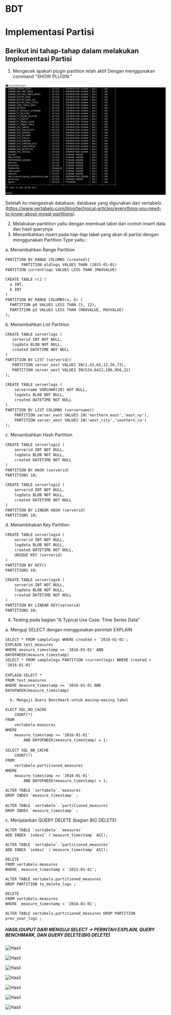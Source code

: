 # BDT
# Implementasi Partisi
## Berikut ini tahap-tahap dalam melakukan Implementasi Partisi
1. Mengecek apakah plugin partition telah aktif 
Dengan menggunakan command "SHOW PLUGIN:"

![Hasil](Picture1.png)


Setelah itu mengestrak database, database yang digunakan dari vertabelo (https://www.vertabelo.com/blog/technical-articles/everything-you-need-to-know-about-mysql-partitions)

2. Melakukan partititon yaitu dengan membuat tabel dan contoh insert data dan hasil querynya
3. Menambahkan insert pada tiap-tiap tabel yang akan di partisi dengan menggunakan Partition Type yaitu :                                         


a. Menambahkan Range Partition
  `````
  PARTITION BY RANGE COLUMNS (created){
         PARTITION oldlogs VALUES THAN (2015-01-01)
  PARTITION currentlogs VALUES LESS THAN (MAXVALUE)
  `````
  `````
  CREATE TABLE rc1 (
    a INT,
    b INT
)
PARTITION BY RANGE COLUMNS(a, b) (
    PARTITION p0 VALUES LESS THAN (5, 12),
    PARTITION p3 VALUES LESS THAN (MAXVALUE, MAXVALUE)
);
`````
b. Menambahkan List Partition
 `````
 CREATE TABLE serverlogs (
    serverid INT NOT NULL, 
    logdata BLOB NOT NULL,
    created DATETIME NOT NULL
)
PARTITION BY LIST (serverid)(
    PARTITION server_east VALUES IN(1,43,65,12,56,73),
    PARTITION server_west VALUES IN(534,6422,196,956,22)
);
`````
`````
CREATE TABLE serverlogs (
    servername VARCHAR(20) NOT NULL, 
    logdata BLOB NOT NULL,
    created DATETIME NOT NULL
)
PARTITION BY LIST COLUMNS (servername)(
    PARTITION server_east VALUES IN('northern_east','east_ny'),
    PARTITION server_west VALUES IN('west_city','southern_ca')
);
`````

c. Menambahkan Hash Partition
`````
CREATE TABLE serverlogs2 (
    serverid INT NOT NULL, 
    logdata BLOB NOT NULL,
    created DATETIME NOT NULL
)
PARTITION BY HASH (serverid)
PARTITIONS 10;
`````
`````
CREATE TABLE serverlogs2 (
    serverid INT NOT NULL, 
    logdata BLOB NOT NULL,
    created DATETIME NOT NULL
)
PARTITION BY LINEAR HASH (serverid)
PARTITIONS 10;
`````
d. Menambhakan Key Partition
`````
CREATE TABLE serverlogs4 (
    serverid INT NOT NULL, 
    logdata BLOB NOT NULL,
    created DATETIME NOT NULL,
    UNIQUE KEY (serverid)
)
PARTITION BY KEY()
PARTITIONS 10;
`````
`````
CREATE TABLE serverlogs6 (
    serverid INT NOT NULL, 
    logdata BLOB NOT NULL,
    created DATETIME NOT NULL
)
PARTITION BY LINEAR KEY(serverid)
PARTITIONS 10;
`````
4. Testing pada bagian "A Typical Use Case: Time Series Data"

a. Menguji SELECT dengan menggunakan perintah EXPLAIN
`````
SELECT * FROM samplelogs WHERE created > '2016-01-01';
EXPLAIN test_measures
WHERE measure_timestamp >= '2016-01-01' AND DAYOFWEEK(measure_timestamp)
SELECT * FROM samplelogs PARTITION (currentlogs) WHERE created > '2016-01-01'

EXPLAIN SELECT *
FROM test_measures
WHERE measure_timestamp >= '2016-01-01 AND DAYOFWEEK(measure_timestamp)
`````


      b. Menguji Query Benchmark untuk masing-masing tabel


`````
ELECT SQL_NO_CACHE
    COUNT(*)
FROM
    vertabelo.measures
WHERE
    measure_timestamp >= '2016-01-01'
        AND DAYOFWEEK(measure_timestamp) = 1;
     
SELECT SQL_NO_CACHE
    COUNT(*)
FROM
    vertabelo.partitioned_measures
WHERE
    measure_timestamp >= '2016-01-01'
        AND DAYOFWEEK(measure_timestamp) = 1;
`````

````
ALTER TABLE `vertabelo`.`measures` 
DROP INDEX `measure_timestamp` ;
 
ALTER TABLE `vertabelo`.`partitioned_measures` 
DROP INDEX `measure_timestamp` ;
`````

  c. Menjalankan QUERY DELETE (bagian BIG DELETE)
  
`````
ALTER TABLE `vertabelo`.`measures` 
ADD INDEX `index1` (`measure_timestamp` ASC);
`````
`````
ALTER TABLE `vertabelo`.`partitioned_measures` 
ADD INDEX `index1` (`measure_timestamp` ASC);
`````
`````
DELETE
FROM vertabelo.measures
WHERE  measure_timestamp < '2015-01-01';
`````
`````
ALTER TABLE vertabelo.partitioned_measures 
DROP PARTITION to_delete_logs ;
`````
`````
DELETE
FROM vertabelo.measures
WHERE  measure_timestamp < '2016-01-01';
`````
`````
ALTER TABLE vertabelo.partitioned_measures DROP PARTITION prev_year_logs ;
`````
##### HASIL(OUPUT DARI MENGUJI SELECT -> PERINTAH EXPLAIN, QUERY BENCHMARK, DAN QUERY DELETE(BIG DELETE)
![Hasil](2.png)

![Hasil](3.png)

![Hasil](4.png)

![Hasil](5.png)

![Hasil](6.png)

![Hasil](7.png)

![Hasil](8.png)
